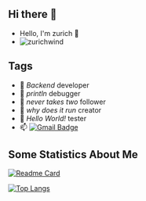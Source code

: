 ## Hi there 👋


- Hello, I'm zurich 👋
- ![zurichwind](https://komarev.com/ghpvc/?username=zurichwind)

## Tags

- 🔭 _Backend_ developer
- 🌱 _println_ debugger
- 👯 _never takes two_ follower
- 🤔 _why does it run_ creator
- 💬 _Hello World!_ tester
- 📫 [![Gmail Badge](https://img.shields.io/badge/-Gmail-c14438?style=flat-square&logo=Gmail&logoColor=white&link=mailto:guoziyang0033@gmail.com)](mailto:zurishsemail@163.com)

## Some Statistics About Me

[![Readme Card](https://github-readme-stats.vercel.app/api?username=zurichwind&show_icons=true&title_color=ffffff&icon_color=bb2acf&text_color=daf7dc&bg_color=151515)](https://github.com/anuraghazra/github-readme-stats)

[![Top Langs](https://github-readme-stats.vercel.app/api/top-langs/?username=zurichwind&layout=compact&exclude_repo=CN-GuoZiyang.github.io&title_color=ffffff&icon_color=bb2acf&text_color=daf7dc&bg_color=151515)](https://github.com/anuraghazra/github-readme-stats)
